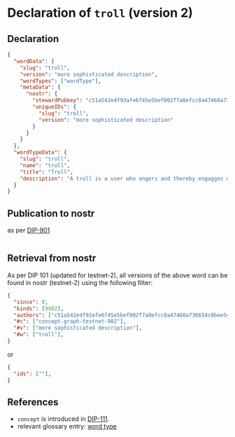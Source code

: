 # Declaration of `troll` (version 2)

## Declaration

```json
{
  "wordData": {
    "slug": "troll",
    "version": "more sophisticated description",
    "wordTypes": ["wordType"],
    "metaData": {
      "nostr": {
        "stewardPubkey": "c51a542e4f93afe6f45e5bef002f7a0efcc0a47460a736654c0bee5402c482fa",
        "uniqueIDs": {
          "slug": "troll",
          "version": "more sophisticated description"
        }
      }
    }
  },
  "wordTypeData": {
    "slug": "troll",
    "name": "troll",
    "title": "Troll",
    "description": "A troll is a user who angers and thereby engagges with other users by making intentionally inflamamtory or incorrect statements. In some cases, the underlying motivation of so-called 'trolling' is to elicit the truth on some topic of interest by triggering those who know it to provide a clear and in depth explanation. Unfortunately, the mindset of the troll is to be intentionally dense. As such, the troll frequently renders himself incapable of accepting the truth even when it smacks him on the head."
  }
}
```

## Publication to nostr

as per [DIP-901](../../networking/nostr/901.md)

```json

```

## Retrieval from nostr

As per DIP 101 (updated for testnet-2), all versions of the above word can be found in nostr (testnet-2) using the following filter:

```json
{
  "since": 0,
  "kinds": [9902],
  "authors": ["c51a542e4f93afe6f45e5bef002f7a0efcc0a47460a736654c0bee5402c482fa"],
  "#c": ["concept-graph-testnet-902"],
  "#v": ["more sophisticated description"],
  "#w": ["troll"],
}
```

or

```json
{
  "ids": [""],
}
```

## References

- `concept` is introduced in [DIP-111](../111.md).
- relevant glossary entry: [word type](../../../glossary/wordType.md)
